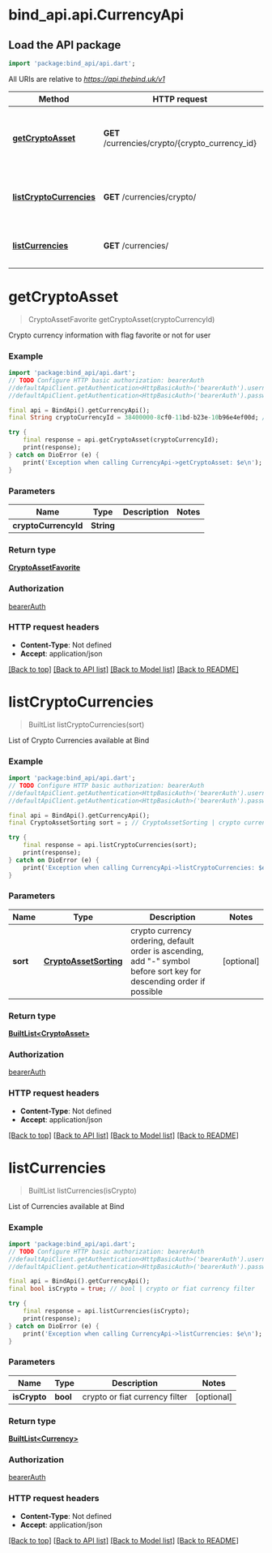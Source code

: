 # bind_api.api.CurrencyApi

## Load the API package
```dart
import 'package:bind_api/api.dart';
```

All URIs are relative to *https://api.thebind.uk/v1*

Method | HTTP request | Description
------------- | ------------- | -------------
[**getCryptoAsset**](CurrencyApi.md#getcryptoasset) | **GET** /currencies/crypto/{crypto_currency_id} | Crypto currency information with flag favorite or not for user
[**listCryptoCurrencies**](CurrencyApi.md#listcryptocurrencies) | **GET** /currencies/crypto/ | List of Crypto Currencies available at Bind
[**listCurrencies**](CurrencyApi.md#listcurrencies) | **GET** /currencies/ | List of Currencies available at Bind


# **getCryptoAsset**
> CryptoAssetFavorite getCryptoAsset(cryptoCurrencyId)

Crypto currency information with flag favorite or not for user

### Example
```dart
import 'package:bind_api/api.dart';
// TODO Configure HTTP basic authorization: bearerAuth
//defaultApiClient.getAuthentication<HttpBasicAuth>('bearerAuth').username = 'YOUR_USERNAME'
//defaultApiClient.getAuthentication<HttpBasicAuth>('bearerAuth').password = 'YOUR_PASSWORD';

final api = BindApi().getCurrencyApi();
final String cryptoCurrencyId = 38400000-8cf0-11bd-b23e-10b96e4ef00d; // String | 

try {
    final response = api.getCryptoAsset(cryptoCurrencyId);
    print(response);
} catch on DioError (e) {
    print('Exception when calling CurrencyApi->getCryptoAsset: $e\n');
}
```

### Parameters

Name | Type | Description  | Notes
------------- | ------------- | ------------- | -------------
 **cryptoCurrencyId** | **String**|  | 

### Return type

[**CryptoAssetFavorite**](CryptoAssetFavorite.md)

### Authorization

[bearerAuth](../README.md#bearerAuth)

### HTTP request headers

 - **Content-Type**: Not defined
 - **Accept**: application/json

[[Back to top]](#) [[Back to API list]](../README.md#documentation-for-api-endpoints) [[Back to Model list]](../README.md#documentation-for-models) [[Back to README]](../README.md)

# **listCryptoCurrencies**
> BuiltList<CryptoAsset> listCryptoCurrencies(sort)

List of Crypto Currencies available at Bind

### Example
```dart
import 'package:bind_api/api.dart';
// TODO Configure HTTP basic authorization: bearerAuth
//defaultApiClient.getAuthentication<HttpBasicAuth>('bearerAuth').username = 'YOUR_USERNAME'
//defaultApiClient.getAuthentication<HttpBasicAuth>('bearerAuth').password = 'YOUR_PASSWORD';

final api = BindApi().getCurrencyApi();
final CryptoAssetSorting sort = ; // CryptoAssetSorting | crypto currency ordering, default order is ascending, add \"-\" symbol before sort key for descending order if possible

try {
    final response = api.listCryptoCurrencies(sort);
    print(response);
} catch on DioError (e) {
    print('Exception when calling CurrencyApi->listCryptoCurrencies: $e\n');
}
```

### Parameters

Name | Type | Description  | Notes
------------- | ------------- | ------------- | -------------
 **sort** | [**CryptoAssetSorting**](.md)| crypto currency ordering, default order is ascending, add \"-\" symbol before sort key for descending order if possible | [optional] 

### Return type

[**BuiltList&lt;CryptoAsset&gt;**](CryptoAsset.md)

### Authorization

[bearerAuth](../README.md#bearerAuth)

### HTTP request headers

 - **Content-Type**: Not defined
 - **Accept**: application/json

[[Back to top]](#) [[Back to API list]](../README.md#documentation-for-api-endpoints) [[Back to Model list]](../README.md#documentation-for-models) [[Back to README]](../README.md)

# **listCurrencies**
> BuiltList<Currency> listCurrencies(isCrypto)

List of Currencies available at Bind

### Example
```dart
import 'package:bind_api/api.dart';
// TODO Configure HTTP basic authorization: bearerAuth
//defaultApiClient.getAuthentication<HttpBasicAuth>('bearerAuth').username = 'YOUR_USERNAME'
//defaultApiClient.getAuthentication<HttpBasicAuth>('bearerAuth').password = 'YOUR_PASSWORD';

final api = BindApi().getCurrencyApi();
final bool isCrypto = true; // bool | crypto or fiat currency filter

try {
    final response = api.listCurrencies(isCrypto);
    print(response);
} catch on DioError (e) {
    print('Exception when calling CurrencyApi->listCurrencies: $e\n');
}
```

### Parameters

Name | Type | Description  | Notes
------------- | ------------- | ------------- | -------------
 **isCrypto** | **bool**| crypto or fiat currency filter | [optional] 

### Return type

[**BuiltList&lt;Currency&gt;**](Currency.md)

### Authorization

[bearerAuth](../README.md#bearerAuth)

### HTTP request headers

 - **Content-Type**: Not defined
 - **Accept**: application/json

[[Back to top]](#) [[Back to API list]](../README.md#documentation-for-api-endpoints) [[Back to Model list]](../README.md#documentation-for-models) [[Back to README]](../README.md)

